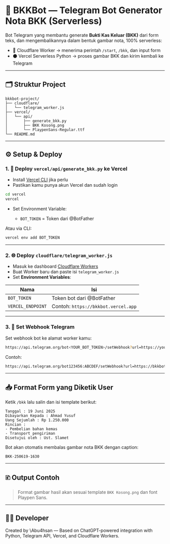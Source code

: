 # 🤖 BKKBot — Telegram Bot Generator Nota BKK (Serverless)

Bot Telegram yang membantu generate **Bukti Kas Keluar (BKK)** dari form teks, dan mengembalikannya dalam bentuk gambar nota, 100% serverless:

* 🔹 Cloudflare Worker → menerima perintah `/start`, `/bkk`, dan input form
* ⚫ Vercel Serverless Python → proses gambar BKK dan kirim kembali ke Telegram

---

## 🗂 Struktur Project

```
bkkbot-project/
├── cloudflare/
│   └── telegram_worker.js
├── vercel/
│   └── api/
│       ├── generate_bkk.py
│       ├── BKK Kosong.png
│       └── PlaypenSans-Regular.ttf
└── README.md
```

---

## ⚙️ Setup & Deploy

### 1. 🚀 Deploy `vercel/api/generate_bkk.py` ke Vercel

* Install [Vercel CLI](https://vercel.com/docs/cli) jika perlu
* Pastikan kamu punya akun Vercel dan sudah login

```bash
cd vercel
vercel
```

* Set Environment Variable:

  * `BOT_TOKEN` = Token dari @BotFather

Atau via CLI:

```bash
vercel env add BOT_TOKEN
```

---

### 2. 🌐 Deploy `cloudflare/telegram_worker.js`

* Masuk ke dashboard [Cloudflare Workers](https://dash.cloudflare.com/)
* Buat Worker baru dan paste isi `telegram_worker.js`
* Set **Environment Variables**:

| Nama              | Isi                                 |
| ----------------- | ----------------------------------- |
| `BOT_TOKEN`       | Token bot dari @BotFather           |
| `VERCEL_ENDPOINT` | Contoh: `https://bkkbot.vercel.app` |

---

### 3. 🤖 Set Webhook Telegram

Set webhook bot ke alamat worker kamu:

```bash
https://api.telegram.org/bot<YOUR_BOT_TOKEN>/setWebhook?url=https://your-worker-name.workers.dev
```

Contoh:

```bash
https://api.telegram.org/bot123456:ABCDEF/setWebhook?url=https://bkkbot-worker.kamu.workers.dev
```

---

## 📥 Format Form yang Diketik User

Ketik `/bkk` lalu salin dan isi template berikut:

```
Tanggal : 19 Juni 2025
Dibayarkan Kepada : Ahmad Yusuf
Uang Sejumlah : Rp 1.250.000
Rincian :
- Pembelian bahan kemas
- Transport pengiriman
Disetujui oleh : Ust. Slamet
```

Bot akan otomatis membalas gambar nota BKK dengan caption:

```
BKK-250619-1630
```

---

## 🗈 Output Contoh

> Format gambar hasil akan sesuai template `BKK Kosong.png` dan font Playpen Sans.

---

## 🧑‍💻 Developer

Created by \Abu4hsan — Based on ChatGPT-powered integration with Python, Telegram API, Vercel, and Cloudflare Workers.
